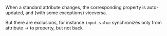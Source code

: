 When a standard attribute changes, the corresponding property is auto-updated, and (with some exceptions) viceversa.

But there are exclusions, for instance `input.value` synchronizes only from attribute → to property, but not back